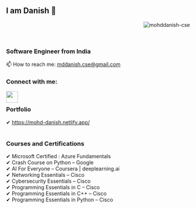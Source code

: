 ## I am Danish 👋
<p align="right"> <img src="https://komarev.com/ghpvc/?username=mohddanish-cse" alt="mohddanish-cse" /> </p><br/>

### Software Engineer from India <br/>

<!--
**mohddanish-cse/mohddanish-cse** is a ✨ _special_ ✨ repository because its `README.md` (this file) appears on your GitHub profile.
Here are some ideas to get you started:

- 🔭 I’m currently working on ...
- 🌱 I’m currently learning ...
- 👯 I’m looking to collaborate on ...
- 🤔 I’m looking for help with ...
- 💬 Ask me about ...
- 📫 How to reach me: ...
- 😄 Pronouns: ...
- ⚡ Fun fact: ...
-->
📫  How to reach me: mddanish.cse@gmail.com


### Connect with me: 
[<img align="left"  width="32px" src="https://cdn.jsdelivr.net/npm/simple-icons@v3/icons/linkedin.svg" />][linkedin]

<!-- [<img align="left"  width="32px" src="https://cdn.jsdelivr.net/npm/simple-icons@v3/icons/linkedin.svg" />][linkedin] -->
<br>


### Portfolio<br>
✔ https://mohd-danish.netlify.app/<br>
<br>
### Courses and Certifications
✔ Microsoft Certified : Azure Fundamentals <br>
✔ Crash Course on Python – Google <br>
✔ AI For Everyone – Coursera | deeplearning.ai <br>
✔ Networking Essentials – Cisco <br>
✔ Cybersecurity Essentials – Cisco <br>
✔ Programming Essentials in C – Cisco <br>
✔ Programming Essentials in C++ – Cisco <br>
✔ Programming Essentials in Python – Cisco <br>

<br />
<br />

<!--
### Languages and Tools:
<a href="https://www.cprogramming.com/" target="_blank"> <img src="https://devicons.github.io/devicon/devicon.git/icons/c/c-original.svg" alt="c" width="30" height="30"/> </a> <a href="https://www.w3schools.com/cpp/" target="_blank"> <img src="https://devicons.github.io/devicon/devicon.git/icons/cplusplus/cplusplus-original.svg" alt="cplusplus" width="30" height="30"/> </a>
<a href="https://www.java.com" target="_blank"> <img src="https://devicons.github.io/devicon/devicon.git/icons/java/java-original-wordmark.svg" alt="java" width="30" height="30"/> </a>
<a href="https://www.python.org" target="_blank"> <img src="https://devicons.github.io/devicon/devicon.git/icons/python/python-original.svg" alt="python" width="30" height="30"/> </a>
<a href="https://www.mysql.com/" target="_blank"> <img src="https://devicons.github.io/devicon/devicon.git/icons/mysql/mysql-original-wordmark.svg" alt="mysql" width="30" height="30"/> </a> -->

<!-- ![GitHub streak stats](https://github-readme-streak-stats.herokuapp.com/?user=mohddanish-cse) -->
<br/>
<p><img align="left" src="https://github-readme-stats.vercel.app/api/top-langs/?username=mohddanish-cse&layout=compact" alt="" /></p>


[python]: https://upload.wikimedia.org/wikipedia/commons/c/c3/Python-logo-notext.svg
[vscode]: https://upload.wikimedia.org/wikipedia/commons/9/9a/Visual_Studio_Code_1.35_icon.svg
[linkedin]: https://www.linkedin.com/in/mohd-danish-cse/

